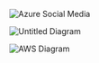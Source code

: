 ![Azure Social Media](https://github.com/user-attachments/assets/71cb9096-ec95-41ae-955b-a5bfd2146a4c)
                                                                                                                                          
![Untitled Diagram](https://github.com/user-attachments/assets/fa6ef9f9-88bb-418c-b46d-634f0e982c8f)

![AWS Diagram](https://github.com/georgemcit/cloudfunction/assets/168286516/26cc9c78-c10d-4015-875d-a014e1760dd0)
